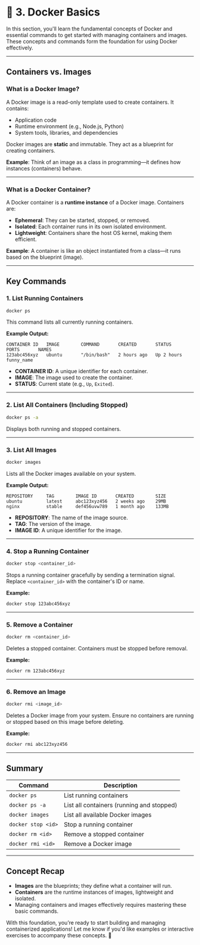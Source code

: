 ﻿# 🐳 **3. Docker Basics**

In this section, you'll learn the fundamental concepts of Docker and essential commands to get started with managing containers and images. These concepts and commands form the foundation for using Docker effectively.

---

## **Containers vs. Images**

### **What is a Docker Image?**
A Docker image is a read-only template used to create containers. It contains:
- Application code
- Runtime environment (e.g., Node.js, Python)
- System tools, libraries, and dependencies

Docker images are **static** and immutable. They act as a blueprint for creating containers.

**Example**: Think of an image as a class in programming—it defines how instances (containers) behave.

---

### **What is a Docker Container?**
A Docker container is a **runtime instance** of a Docker image. Containers are:
- **Ephemeral**: They can be started, stopped, or removed.
- **Isolated**: Each container runs in its own isolated environment.
- **Lightweight**: Containers share the host OS kernel, making them efficient.

**Example**: A container is like an object instantiated from a class—it runs based on the blueprint (image).

---

## **Key Commands**

### **1. List Running Containers**
```bash
docker ps
```
This command lists all currently running containers.

**Example Output:**
```
CONTAINER ID   IMAGE        COMMAND       CREATED       STATUS       PORTS       NAMES
123abc456xyz   ubuntu       "/bin/bash"   2 hours ago   Up 2 hours               funny_name
```

- **CONTAINER ID**: A unique identifier for each container.
- **IMAGE**: The image used to create the container.
- **STATUS**: Current state (e.g., `Up`, `Exited`).

---

### **2. List All Containers (Including Stopped)**
```bash
docker ps -a
```
Displays both running and stopped containers.

---

### **3. List All Images**
```bash
docker images
```
Lists all the Docker images available on your system.

**Example Output:**
```
REPOSITORY     TAG        IMAGE ID       CREATED        SIZE
ubuntu         latest     abc123xyz456   2 weeks ago    29MB
nginx          stable     def456uvw789   1 month ago    133MB
```

- **REPOSITORY**: The name of the image source.
- **TAG**: The version of the image.
- **IMAGE ID**: A unique identifier for the image.

---

### **4. Stop a Running Container**
```bash
docker stop <container_id>
```
Stops a running container gracefully by sending a termination signal. Replace `<container_id>` with the container's ID or name.

**Example:**
```bash
docker stop 123abc456xyz
```

---

### **5. Remove a Container**
```bash
docker rm <container_id>
```
Deletes a stopped container. Containers must be stopped before removal.

**Example:**
```bash
docker rm 123abc456xyz
```

---

### **6. Remove an Image**
```bash
docker rmi <image_id>
```
Deletes a Docker image from your system. Ensure no containers are running or stopped based on this image before deleting.

**Example:**
```bash
docker rmi abc123xyz456
```

---

## **Summary**

| **Command**             | **Description**                               |
|-------------------------|-----------------------------------------------|
| `docker ps`             | List running containers                      |
| `docker ps -a`          | List all containers (running and stopped)    |
| `docker images`         | List all available Docker images             |
| `docker stop <id>`      | Stop a running container                     |
| `docker rm <id>`        | Remove a stopped container                   |
| `docker rmi <id>`       | Remove a Docker image                        |

---

## **Concept Recap**

- **Images** are the blueprints; they define what a container will run.
- **Containers** are the runtime instances of images, lightweight and isolated.
- Managing containers and images effectively requires mastering these basic commands.

With this foundation, you’re ready to start building and managing containerized applications! Let me know if you'd like examples or interactive exercises to accompany these concepts. 🚀

